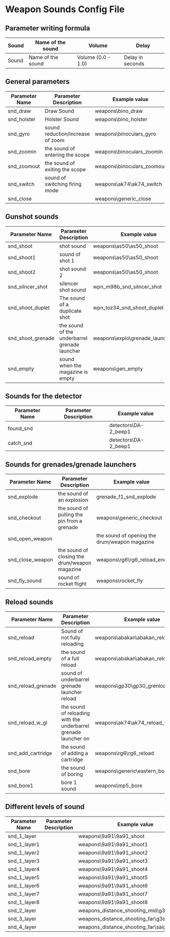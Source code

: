 # Weapon Sounds Config File

## Parameter writing formula

| Sound | Name of the sound | Volume | Delay |
---|---|---|---|
| Sound | Name of the sound | Volume (0.0 - 1.0) | Delay in seconds |

## General parameters
| Parameter Name | Parameter Description | Example value |
---|---|---|
| snd_draw | Draw Sound | weapons\bino_draw |
| snd_holster | Holster Sound | weapons\bino_holster |
| snd_gyro | sound reduction/increase of zoom | weapons\binoculars_gyro |
| snd_zoomin | the sound of entering the scope | weapons\binoculars_zoomin |
| snd_zoomout | the sound of exiting the scope | weapons\binoculars_zoomout |
| snd_switch | sound of switching firing mode | weapons\ak74\ak74_switch |
| snd_close |  | weapons\generic_close |  |

## Gunshot sounds
| Parameter Name | Parameter Description | Example value |
---|---|---|
| snd_shoot | shot sound | weapons\as50\as50_shoot |
| snd_shoot1 | sound of shot 1 | weapons\as50\as50_shoot |
| snd_shoot2 | shot sound 2 | weapons\as50\as50_shoot |
| snd_silncer_shot | silencer shot sound | wpn_m98b_snd_silncer_shot |
| snd_shoot_duplet | The sound of a duplicate shot | wpn_toz34_snd_shoot_duplet |
| snd_shoot_grenade | the sound of the underbarrel grenade launcher | weapons\explo\grenade_launch_explo |
| snd_empty | sound when the magazine is empty | weapons\gen_empty |

## Sounds for the detector
| Parameter Name | Parameter Description | Example value |
---|---|---|
| found_snd |  | detectors\DA-2_beep1 |
| catch_snd |  | detectors\DA-2_beep1 |

## Sounds for grenades/grenade launchers
| Parameter Name | Parameter Description | Example value |
---|---|---|
| snd_explode | the sound of an explosion | grenade_f1_snd_explode |
| snd_checkout | the sound of pulling the pin from a grenade | weapons\generic_checkout |
| snd_open_weapon | | the sound of opening the drum/weapon magazine | weapons\rg6\rg6_reload_start |
| snd_close_weapon | the sound of closing the drum/weapon magazine | weapons\rg6\rg6_reload_end |
| snd_fly_sound | sound of rocket flight | weapons\rocket_fly |

## Reload sounds
| Parameter Name | Parameter Description | Example value |
---|---|---|
| snd_reload | Sound of not fully reloading | weapons\abakan\abakan_reload |
| snd_reload_empty | the sound of a full reload | weapons\abakan\abakan_reload_empty |
| snd_reload_grenade | sound of underbarrel grenade launcher reload | weapons\gp30\gp30_grenload |
| snd_reload_w_gl | the sound of reloading with the underbarrel grenade launcher on | weapons\ak74\ak74_reload_w_gl |
| snd_add_cartridge | the sound of adding a cartridge | weapons\rg6\rg6_reload |
| snd_bore | the sound of boring | weapons\generic\eastern_bore |
| snd_bore1 | bore 1 sound | weapons\mp5_bore |

## Different levels of sound
| Parameter Name | Parameter Description | Example value |
---|---|---|
| snd_1_layer |  | weapons\9a91\9a91_shoot |
| snd_1_layer1 |  | weapons\9a91\9a91_shoot1 |
| snd_1_layer2 |  | weapons\9a91\9a91_shoot2 |
| snd_1_layer3 |  | weapons\9a91\9a91_shoot3 |
| snd_1_layer4 |  | weapons\9a91\9a91_shoot4 |
| snd_1_layer5 |  | weapons\9a91\9a91_shoot5 |
| snd_1_layer6 |  | weapons\9a91\9a91_shoot6 |
| snd_1_layer7 |  | weapons\9a91\9a91_shoot7 |
| snd_1_layer8 |  | weapons\9a91\9a91_shoot8 |
| snd_2_layer |  | weapons\_distance_shooting_mid\g3sg1_distant |
| snd_3_layer |  | weapons\_distance_shooting_far\g3sg1_distant |
| snd_4_layer |  | weapons\_distance_shooting_far\saiga_distant |
